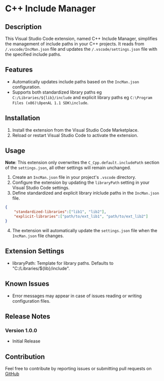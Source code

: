 # C++ Include Manager

## Description

This Visual Studio Code extension, named C++ Include Manager, simplifies the management of include paths in your C++ projects. It reads from `/.vscode/IncMan.json` file and updates the `/.vscode/settings.json` file with the specified include paths.

## Features

- Automatically updates include paths based on the `IncMan.json` configuration.
- Supports both standardized library paths eg `C:/Libraries/${lib}/include` and explicit library paths eg `C:\Program Files (x86)\OpenAL 1.1 SDK\include`.

## Installation

1. Install the extension from the Visual Studio Code Marketplace.
2. Reload or restart Visual Studio Code to activate the extension.

## Usage

**Note**: This extension only overwrites the `C_Cpp.default.includePath` section of the `settings.json`, all other settings will remain unchanged.

1. Create an `IncMan.json` file in your project's `.vscode` directory.
2. Configure the extension by updating the `libraryPath` setting in your Visual Studio Code settings.
3. Define standardized and explicit library inlclude paths in the `IncMan.json` file.
```json
{
    "standardized-libraries":["lib1", "lib2"],
    "explicit-libraries":["path/to/ext_lib1", "path/to/ext_lib2"]
}
```
4. The extension will automatically update the `settings.json` file when the `IncMan.json` file changes.

## Extension Settings

- libraryPath: Template for library paths. Defaults to "C:/Libraries/${lib}/include".

## Known Issues

- Error messages may appear in case of issues reading or writing configuration files.

## Release Notes

### Version 1.0.0

- Initial Release

## Contribution

Feel free to contribute by reporting issues or submitting pull requests on [GitHub](https://github.com/StellarWolfEntertainment/cpp-include-manager)
